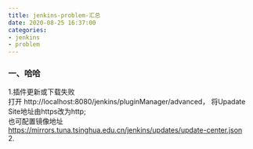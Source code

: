 ```yaml
---
title: jenkins-problem-汇总
date: 2020-08-25 16:37:00
categories:
- jenkins
- problem
---
```

### 一、哈哈
1.插件更新或下载失败  
打开 http://localhost:8080/jenkins/pluginManager/advanced， 将Upadate Site地址由https改为http;  
也可配置镜像地址 https://mirrors.tuna.tsinghua.edu.cn/jenkins/updates/update-center.json  
2.
